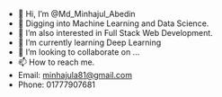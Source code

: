 - 👋 Hi, I’m @Md_Minhajul_Abedin
- 🔰 Digging into Machine Learning and Data Science.
- 👀 I’m also interested in Full Stack Web Development.
- 🌱 I’m currently learning Deep Learning
- 💞️ I’m looking to collaborate on ...
- 📫 How to reach me.
- Email: minhajula81@gmail.com
- Phone: 01777907681

<!---
Minhajul99/Minhajul99 is a ✨ special ✨ repository because its `README.md` (this file) appears on your GitHub profile.
You can click the Preview link to take a look at your changes.
--->
